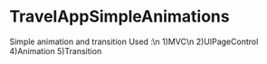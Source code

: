 # TravelAppSimpleAnimations
Simple animation and transition
Used :\n
1)MVC\n
2)UIPageControl
4)Animation
5)Transition
